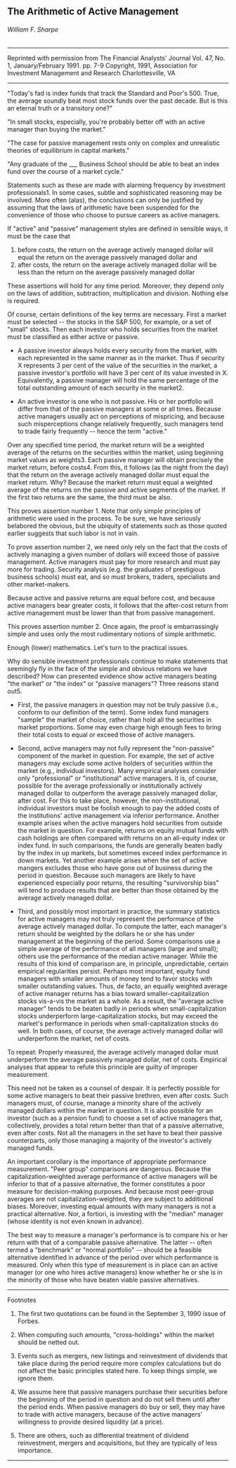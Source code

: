 ## The Arithmetic of Active Management
###### William F. Sharpe

---

Reprinted with permission from The Financial Analysts' Journal Vol. 47, No. 1, January/February 1991. pp. 7-9
Copyright, 1991, Association for Investment Management and Research Charlottesville, VA

---

"Today's fad is index funds that track the Standard and Poor's 500. True, the average soundly beat most stock funds over the past decade. But is this an eternal truth or a transitory one?"

"In small stocks, especially, you're probably better off with an active manager than buying the market."

"The case for passive management rests only on complex and unrealistic theories of equilibrium in capital markets."

"Any graduate of the ___ Business School should be able to beat an index fund over the course of a market cycle."

Statements such as these are made with alarming frequency by investment professionals1. In some cases, subtle and sophisticated reasoning may be involved. More often (alas), the conclusions can only be justified by assuming that the laws of arithmetic have been suspended for the convenience of those who choose to pursue careers as active managers.

If "active" and "passive" management styles are defined in sensible ways, it must be the case that
1. before costs, the return on the average actively managed dollar will equal the return on the average passively managed dollar and
2. after costs, the return on the average actively managed dollar will be less than the return on the average passively managed dollar

These assertions will hold for any time period. Moreover, they depend only on the laws of addition, subtraction, multiplication and division. Nothing else is required.

Of course, certain definitions of the key terms are necessary. First a market must be selected -- the stocks in the S&P 500, for example, or a set of "small" stocks. Then each investor who holds securities from the market must be classified as either active or passive.

- A passive investor always holds every security from the market, with each represented in the same manner as in the market. Thus if security X represents 3 per cent of the value of the securities in the market, a passive investor's portfolio will have 3 per cent of its value invested in X. Equivalently, a passive manager will hold the same percentage of the total outstanding amount of each security in the market2.

- An active investor is one who is not passive. His or her portfolio will differ from that of the passive managers at some or all times. Because active managers usually act on perceptions of mispricing, and because such misperceptions change relatively frequently, such managers tend to trade fairly frequently -- hence the term "active."

Over any specified time period, the market return will be a weighted average of the returns on the securities within the market, using beginning market values as weights3. Each passive manager will obtain precisely the market return, before costs4. From this, it follows (as the night from the day) that the return on the average actively managed dollar must equal the market return. Why? Because the market return must equal a weighted average of the returns on the passive and active segments of the market. If the first two returns are the same, the third must be also.

This proves assertion number 1. Note that only simple principles of arithmetic were used in the process. To be sure, we have seriously belabored the obvious, but the ubiquity of statements such as those quoted earlier suggests that such labor is not in vain.

To prove assertion number 2, we need only rely on the fact that the costs of actively managing a given number of dollars will exceed those of passive management. Active managers must pay for more research and must pay more for trading. Security analysis (e.g. the graduates of prestigious business schools) must eat, and so must brokers, traders, specialists and other market-makers.

Because active and passive returns are equal before cost, and because active managers bear greater costs, it follows that the after-cost return from active management must be lower than that from passive management.

This proves assertion number 2. Once again, the proof is embarrassingly simple and uses only the most rudimentary notions of simple arithmetic.

Enough (lower) mathematics. Let's turn to the practical issues.

Why do sensible investment professionals continue to make statements that seemingly fly in the face of the simple and obvious relations we have described? How can presented evidence show active managers beating "the market" or "the index" or "passive managers"? Three reasons stand out5.

- First, the passive managers in question may not be truly passive (i.e., conform to our definition of the term). Some index fund managers "sample" the market of choice, rather than hold all the securities in market proportions. Some may even charge high enough fees to bring their total costs to equal or exceed those of active managers.

- Second, active managers may not fully represent the "non-passive" component of the market in question. For example, the set of active managers may exclude some active holders of securities within the market (e.g., individual investors). Many empirical analyses consider only "professional" or "institutional" active managers. It is, of course, possible for the average professionally or institutionally actively managed dollar to outperform the average passively managed dollar, after cost. For this to take place, however, the non-institutional, individual investors must be foolish enough to pay the added costs of the institutions' active management via inferior performance. Another example arises when the active managers hold securities from outside the market in question. For example, returns on equity mutual funds with cash holdings are often compared with returns on an all-equity index or index fund. In such comparisons, the funds are generally beaten badly by the index in up markets, but sometimes exceed index performance in down markets. Yet another example arises when the set of active mangers excludes those who have gone out of business during the period in question. Because such managers are likely to have experienced especially poor returns, the resulting "survivorship bias" will tend to produce results that are better than those obtained by the average actively managed dollar.

- Third, and possibly most important in practice, the summary statistics for active managers may not truly represent the performance of the average actively managed dollar. To compute the latter, each manager's return should be weighted by the dollars he or she has under management at the beginning of the period. Some comparisons use a simple average of the performance of all managers (large and small); others use the performance of the median active manager. While the results of this kind of comparison are, in principle, unpredictable, certain empirical regularities persist. Perhaps most important, equity fund managers with smaller amounts of money tend to favor stocks with smaller outstanding values. Thus, de facto, an equally weighted average of active manager returns has a bias toward smaller-capitalization stocks vis-a-vis the market as a whole. As a result, the "average active manager" tends to be beaten badly in periods when small-capitalization stocks underperform large-capitalization stocks, but may exceed the market's performance in periods when small-capitalization stocks do well. In both cases, of course, the average actively managed dollar will underperform the market, net of costs.

To repeat: Properly measured, the average actively managed dollar must underperform the average passively managed dollar, net of costs. Empirical analyses that appear to refute this principle are guilty of improper measurement.

This need not be taken as a counsel of despair. It is perfectly possible for some active managers to beat their passive brethren, even after costs. Such managers must, of course, manage a minority share of the actively managed dollars within the market in question. It is also possible for an investor (such as a pension fund) to choose a set of active managers that, collectively, provides a total return better than that of a passive alternative, even after costs. Not all the managers in the set have to beat their passive counterparts, only those managing a majority of the investor's actively managed funds.

An important corollary is the importance of appropriate performance measurement. "Peer group" comparisons are dangerous. Because the capitalization-weighted average performance of active managers will be inferior to that of a passive alternative, the former constitutes a poor measure for decision-making purposes. And because most peer-group averages are not capitalization-weighted, they are subject to additional biases. Moreover, investing equal amounts with many managers is not a practical alternative. Nor, a fortiori, is investing with the "median" manager (whose identity is not even known in advance).

The best way to measure a manager's performance is to compare his or her return with that of a comparable passive alternative. The latter -- often termed a "benchmark" or "normal portfolio" -- should be a feasible alternative identified in advance of the period over which performance is measured. Only when this type of measurement is in place can an active manager (or one who hires active managers) know whether he or she is in the minority of those who have beaten viable passive alternatives.

---

Footnotes
1. The first two quotations can be found in the September 3, 1990 issue of Forbes.

2. When computing such amounts, "cross-holdings" within the market should be netted out.

3. Events such as mergers, new listings and reinvestment of dividends that take place during the period require more complex calculations but do not affect the basic principles stated here. To keep things simple, we ignore them.

4. We assume here that passive managers purchase their securities before the beginning of the period in question and do not sell them until after the period ends. When passive managers do buy or sell, they may have to trade with active managers, because of the active managers' willingness to provide desired liquidity (at a price).

5. There are others, such as differential treatment of dividend reinvestment, mergers and acquisitions, but they are typically of less importance.
---